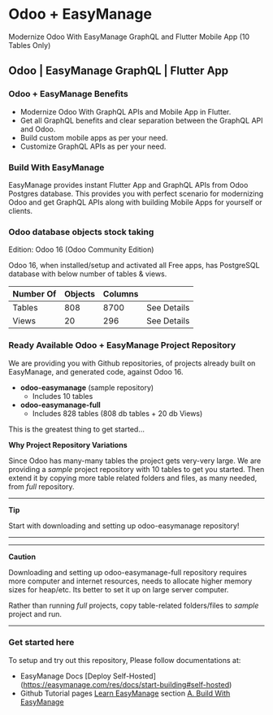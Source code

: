 # Odoo + EasyManage

Modernize Odoo With EasyManage GraphQL and Flutter Mobile App (10 Tables Only)

## Odoo | EasyManage GraphQL | Flutter App

### Odoo + EasyManage Benefits

* Modernize Odoo With GraphQL APIs and Mobile App in Flutter.
* Get all GraphQL benefits and clear separation between the GraphQL API and Odoo. 
* Build custom mobile apps as per your need.
* Customize GraphQL APIs as per your need.

### Build With EasyManage

EasyManage provides instant Flutter App and GraphQL APIs from Odoo Postgres database. This provides you with perfect scenario for modernizing Odoo and get GraphQL APIs along with building Mobile Apps for yourself or clients.

### Odoo database objects stock taking

Edition: Odoo 16 (Odoo Community Edition)

Odoo 16, when installed/setup and activated all Free apps, has PostgreSQL database with below number of tables & views.

Number Of  |  Objects | Columns | |
-----------|----------|---- | --- |
Tables | 808 | 8700 | See Details |
Views | 20 |  296	| See Details	|


### Ready Available Odoo + EasyManage Project Repository

We are providing you with Github repositories, of projects already built on EasyManage, and generated code, against Odoo 16.

* **odoo-easymanage** (sample repository)
    - Includes 10 tables
* **odoo-easymanage-full**
    - Includes 828 tables (808 db tables + 20 db Views)

This is the greatest thing to get started...

**Why Project Repository Variations**

Since Odoo has many-many tables the project gets very-very large. We are providing a *sample* project repository with 10 tables to get you started. Then extend it by copying more table related folders and files, as many needed, from *full* repository.

---

**Tip**

Start with downloading and setting up odoo-easymanage repository!

---

---

**Caution**

Downloading and setting up odoo-easymanage-full repository requires more computer and internet resources, needs to allocate higher memory sizes for heap/etc. Its better to set it up on large server computer.

Rather than running *full* projects, copy table-related folders/files to *sample* project and run.

---


### Get started here

To setup and try out this repository, Please follow documentations at:
* EasyManage Docs [Deploy Self-Hosted] (https://easymanage.com/res/docs/start-building#self-hosted)
* Github Tutorial pages [Learn EasyManage](https://github.com/TeamEasymanage/learn-easymanage) section [A. Build With EasyManage](https://github.com/TeamEasymanage/learn-easymanage#a-build-with-easymanage)
